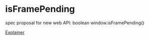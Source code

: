 # isFramePending
spec proposal for new web API: boolean window.isFramePending()

[Explainer](./explainer.md)
